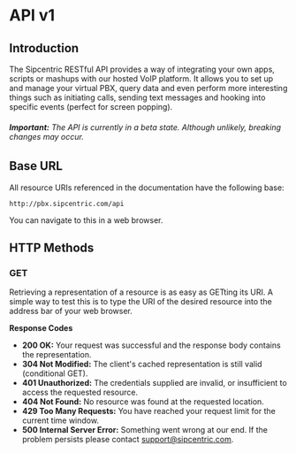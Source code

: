 # API v1

## Introduction

The Sipcentric RESTful API provides a way of integrating your own apps, scripts or mashups with
our hosted VoIP platform. It allows you to set up and manage your virtual PBX, query data and
even perform more interesting things such as initiating calls, sending text messages and hooking
into specific events (perfect for screen popping).

###### **Important:** The API is currently in a beta state. Although unlikely, breaking changes *may* occur.

## Base URL

All resource URIs referenced in the documentation have the following base:

    http://pbx.sipcentric.com/api
    
You can navigate to this in a web browser.

## HTTP Methods

### GET

Retrieving a representation of a resource is as easy as GETting its URI. A simple way to test this is
to type the URI of the desired resource into the address bar of your web browser.

**Response Codes**

* **200 OK:** Your request was successful and the response body contains the representation.
* **304 Not Modified:** The client's cached representation is still valid (conditional GET).
* **401 Unauthorized:** The credentials supplied are invalid, or insufficient to access the requested resource.
* **404 Not Found:** No resource was found at the requested location.
* **429 Too Many Requests:** You have reached your request limit for the current time window.
* **500 Internal Server Error:** Something went wrong at our end. If the problem persists
please contact support@sipcentric.com.